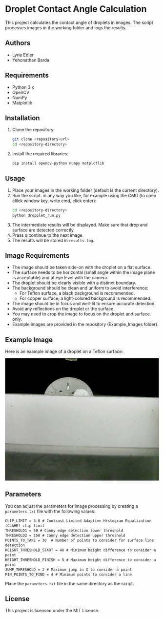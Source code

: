 # Droplet Contact Angle Calculation

This project calculates the contact angle of droplets in images. The script processes images in the working folder and logs the results.

## Authors

- Lyrie Edler
- Yehonathan Barda

## Requirements

- Python 3.x
- OpenCV
- NumPy
- Matplotlib

## Installation

1. Clone the repository:
    ```sh
    git clone <repository-url>
    cd <repository-directory>
    ```

2. Install the required libraries:
    ```sh
    pip install opencv-python numpy matplotlib
    ```

## Usage

1. Place your images in the working folder (default is the current directory).
2. Run the script. in any way you like, for example using the CMD (to open clilck window key, write cmd, click enter):
    ```sh
    cd <repository-directory>
    python dropplet_run.py
    ```
4. The intermediate results will be displayed. Make sure that drop and surface are detected correctly.
5. Prass q continue to the next image.
6. The results will be stored in `results.log`.

## Image Requirements

- The image should be taken side-on with the droplet on a flat surface.
- The surface needs to be horizontal (small angle within the image plane is acceptable) and at eye level with the camera.
- The droplet should be clearly visible with a distinct boundary.
- The background should be clean and uniform to avoid interference:
  - For Teflon surface, a black background is recommended.
  - For copper surface, a light-colored background is recommended.
- The image should be in focus and well-lit to ensure accurate detection.
- Avoid any reflections on the droplet or the surface.
- You may need to crop the image to focus on the droplet and surface only.
- Example images are provided in the repository (Example_Images folder).

## Example Image

Here is an example image of a droplet on a Teflon surface:

![Teflon Surface Droplet](Example_Images/teflon1.jpg)

## Parameters

You can adjust the parameters for image processing by creating a `parameters.txt` file with the following values:
```plaintext
CLIP_LIMIT = 3.0 # Contrast Limited Adaptive Histogram Equalization (CLAHE) clip limit
THRESHOLD1 = 50 # Canny edge detection lower threshold
THRESHOLD2 = 150 # Canny edge detection upper threshold
POINTS_TO_TAKE = 30  # Number of points to consider for surface line detection
HEIGHT_THRESHOLD_START = 40 # Minimum height difference to consider a point
HEIGHT_THRESHOLD_FINISH = 5 # Maximum height difference to consider a point
JUMP_THRESHOLD = 2 # Maximum jump in X to consider a point
MIN_POINTS_TO_FIND = 4 # Minimum points to consider a line
```

Place the `parameters.txt` file in the same directory as the script.

## License

This project is licensed under the MIT License.
